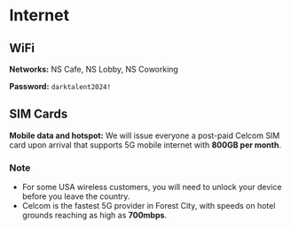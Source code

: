 # Internet

## WiFi

**Networks:** NS Cafe, NS Lobby, NS Coworking

**Password:** `darktalent2024!`

## SIM Cards

**Mobile data and hotspot:** We will issue everyone a post-paid Celcom SIM card upon arrival that supports 5G mobile internet with **800GB per month**.

### Note

- For some USA wireless customers, you will need to unlock your device before you leave the country.
- Celcom is the fastest 5G provider in Forest City, with speeds on hotel grounds reaching as high as **700mbps**.